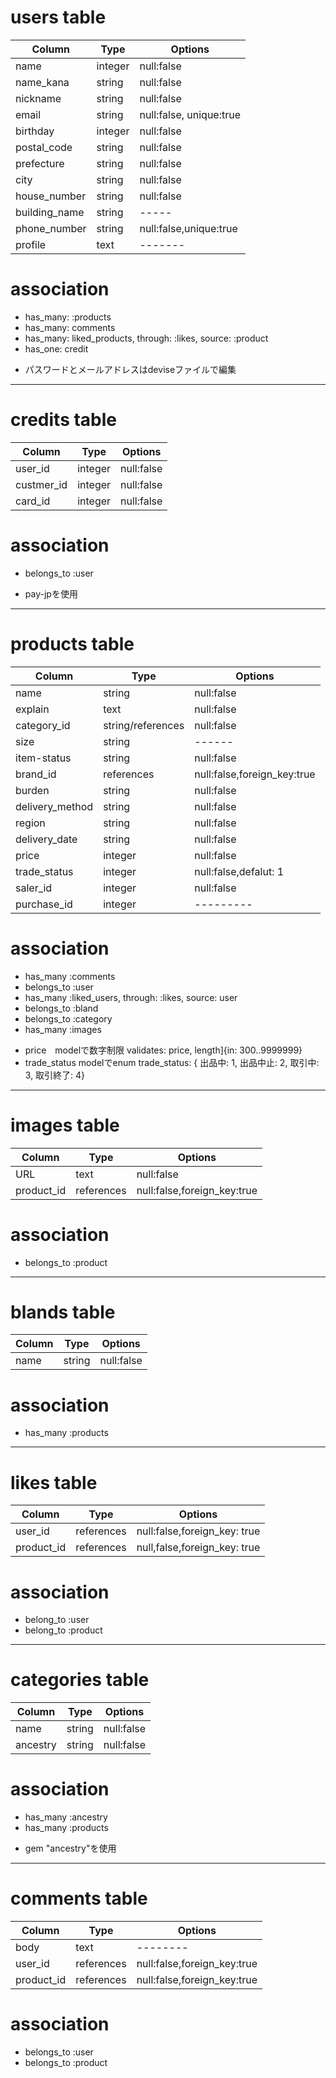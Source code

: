
# users table
|Column|Type|Options|
|------|----|-------|
|name|integer|null:false|
|name_kana|string|null:false|
|nickname|string|null:false|
|email|string|null:false, unique:true|
|birthday|integer|null:false|
|postal_code|string|null:false|
|prefecture|string|null:false|
|city|string|null:false|
|house_number|string|null:false|
|building_name|string|-----|
|phone_number|string|null:false,unique:true|
|profile|text|-------|

# association
- has_many: :products
- has_many: comments
- has_many: liked_products, through: :likes, source: :product
- has_one: credit

* パスワードとメールアドレスはdeviseファイルで編集
--------------------------------------------------------------------

# credits table
|Column|Type|Options|
|------|----|-------|
|user_id|integer|null:false|
|custmer_id|integer|null:false|
|card_id|integer|null:false|

# association
- belongs_to :user

* pay-jpを使用

--------------------------------------------------------------------

# products table
|Column|Type|Options|
|------|----|-------|
|name|string|null:false|
|explain|text|null:false|
|category_id|string/references|null:false|
|size|string|------|
|item-status|string|null:false|
|brand_id|references|null:false,foreign_key:true|
|burden|string|null:false|
|delivery_method|string|null:false|
|region|string|null:false|
|delivery_date|string|null:false|
|price|integer|null:false|
|trade_status|integer|null:false,defalut: 1|
|saler_id|integer|null:false|
|purchase_id|integer|---------|

# association
- has_many :comments
- belongs_to :user
- has_many :liked_users, through: :likes, source: user
- belongs_to :bland
- belongs_to :category
- has_many :images

* price　modelで数字制限 validates: price, length]{in: 300..9999999}
* trade_status modelでenum trade_status: { 出品中: 1, 出品中止: 2, 取引中: 3, 取引終了: 4}

---------------------------------------------------------------------
# images table
|Column|Type|Options|
|------|----|-------|
|URL|text|null:false|
|product_id|references|null:false,foreign_key:true|

# association
- belongs_to :product

----------------------------------------------------------------------
# blands table
|Column|Type|Options|
|------|----|-------|
|name|string|null:false|

# association
- has_many :products

-----------------------------------------------------------------------
# likes table
|Column|Type|Options|
|------|----|-------|
|user_id|references|null:false,foreign_key: true|
|product_id|references|null,false,foreign_key: true|

# association
- belong_to :user
- belong_to :product

-----------------------------------------------------------------------
# categories table
|Column|Type|Options|
|------|----|-------|
|name|string|null:false|
|ancestry|string|null:false|

# association
- has_many :ancestry
- has_many :products

* gem "ancestry"を使用
---------------------------------------------------------------------------
# comments table
|Column|Type|Options|
|------|----|-------|
|body|text|--------|
|user_id|references|null:false,foreign_key:true|
|product_id|references|null:false,foreign_key:true|

# association
- belongs_to :user
- belongs_to :product
